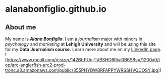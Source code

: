 # alanabonfiglio.github.io
## About me
My name is ***Alana Bonfiglio***. I am a *journalism* major with minors in *psychology* and *marketing* at **Lehigh University** and will be using this site for my **Data Journalism course.**
Learn more about me on my [LinkedIn page](https://www.linkedin.com/in/alana-bonfiglio-954a801bb/).
![https://www.mcall.com/resizer/142BttPUqjTVBSHO6Rivl0B6S8s=/1200x0/top/arc-anglerfish-arc2-prod-tronc.s3.amazonaws.com/public/355PHYBWBRFAPPYWRSSHVQCOSY.jpg]!

